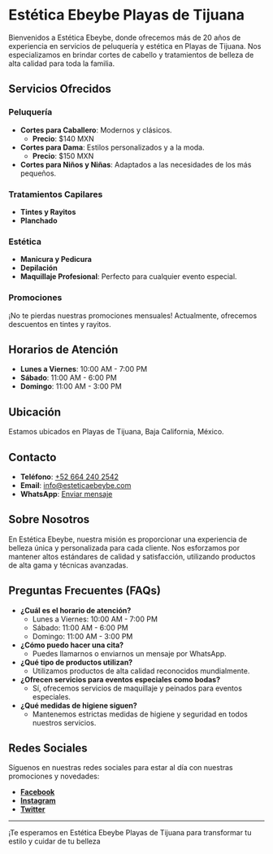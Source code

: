 # Estética Ebeybe Playas de Tijuana

Bienvenidos a Estética Ebeybe, donde ofrecemos más de 20 años de experiencia en servicios de peluquería y estética en Playas de Tijuana. Nos especializamos en brindar cortes de cabello y tratamientos de belleza de alta calidad para toda la familia.

## Servicios Ofrecidos

### Peluquería
- **Cortes para Caballero**: Modernos y clásicos.
  - **Precio**: $140 MXN
- **Cortes para Dama**: Estilos personalizados y a la moda.
  - **Precio**: $150 MXN
- **Cortes para Niños y Niñas**: Adaptados a las necesidades de los más pequeños.

### Tratamientos Capilares
- **Tintes y Rayitos**
- **Planchado**

### Estética
- **Manicura y Pedicura**
- **Depilación**
- **Maquillaje Profesional**: Perfecto para cualquier evento especial.

### Promociones
¡No te pierdas nuestras promociones mensuales! Actualmente, ofrecemos descuentos en tintes y rayitos.

## Horarios de Atención

- **Lunes a Viernes**: 10:00 AM - 7:00 PM
- **Sábado**: 11:00 AM - 6:00 PM
- **Domingo**: 11:00 AM - 3:00 PM

## Ubicación

Estamos ubicados en Playas de Tijuana, Baja California, México.

## Contacto

- **Teléfono**: [+52 664 240 2542](tel:+526642402542)
- **Email**: [info@esteticaebeybe.com](mailto:info@esteticaebeybe.com)
- **WhatsApp**: [Enviar mensaje](https://wa.me/526642402542?text=Me%20gustaría%20agendar%20una%20cita%20por%20favor.)

## Sobre Nosotros

En Estética Ebeybe, nuestra misión es proporcionar una experiencia de belleza única y personalizada para cada cliente. Nos esforzamos por mantener altos estándares de calidad y satisfacción, utilizando productos de alta gama y técnicas avanzadas.

## Preguntas Frecuentes (FAQs)

- **¿Cuál es el horario de atención?**
  - Lunes a Viernes: 10:00 AM - 7:00 PM
  - Sábado: 11:00 AM - 6:00 PM
  - Domingo: 11:00 AM - 3:00 PM
- **¿Cómo puedo hacer una cita?**
  - Puedes llamarnos o enviarnos un mensaje por WhatsApp.
- **¿Qué tipo de productos utilizan?**
  - Utilizamos productos de alta calidad reconocidos mundialmente.
- **¿Ofrecen servicios para eventos especiales como bodas?**
  - Sí, ofrecemos servicios de maquillaje y peinados para eventos especiales.
- **¿Qué medidas de higiene siguen?**
  - Mantenemos estrictas medidas de higiene y seguridad en todos nuestros servicios.

## Redes Sociales

Síguenos en nuestras redes sociales para estar al día con nuestras promociones y novedades:
- **[Facebook](https://facebook.com/esteticaebeybe)**
- **[Instagram](https://instagram.com/esteticaebeybe)**
- **[Twitter](https://twitter.com/esteticaebeybe)**

---

¡Te esperamos en Estética Ebeybe Playas de Tijuana para transformar tu estilo y cuidar de tu belleza
